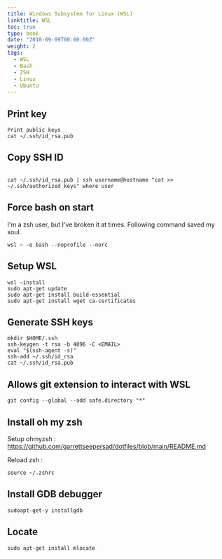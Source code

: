 ```yaml
---
title: Windows Subsystem for Linux (WSL)
linktitle: WSL
toc: true
type: book
date: "2018-09-09T00:00:00Z"
weight: 2
tags:
  - WSL
  - Bash
  - ZSH
  - Linux
  - Ubuntu
---
```


## Print key

```
Print public keys
cat ~/.ssh/id_rsa.pub
```

## Copy SSH ID

```

cat ~/.ssh/id_rsa.pub | ssh username@hostname "cat >> ~/.ssh/authorized_keys" where user
```

## Force bash on start
I'm a zsh user, but I've broken it at times. Following command saved my soul.

```
wsl ~ -e bash --noprofile --norc
```

## Setup WSL
```
wsl –install
sudo apt-get update
sudo apt-get install build-essential
sudo apt-get install wget ca-certificates
```
## Generate SSH keys

```
mkdir $HOME/.ssh
ssh-keygen -t rsa -b 4096 -C <EMAIL>
eval "$(ssh-agent -s)"
ssh-add ~/.ssh/id_rsa
cat ~/.ssh/id_rsa.pub
```

## Allows git extension to interact with WSL
```
git config --global --add safe.directory "*"
```

## Install oh my zsh

Setup ohmyzsh : https://github.com/garrettseepersad/dotfiles/blob/main/README.md

Reload zsh :
```
source ~/.zshrc
```
## Install GDB debugger
```
sudoapt-get-y installgdb
```

## Locate
```
sudo apt-get install mlocate
```